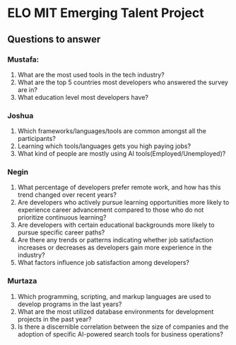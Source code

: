 # ELO MIT Emerging Talent Project
## Questions to answer
### Mustafa:
1. What are the most used tools in the tech industry?
2. What are the top 5 countries most developers who answered the survey are in?
3. What education level most developers have?

### Joshua
1. Which frameworks/languages/tools are common amongst all the participants?
2. Learning which tools/languages gets you high paying jobs?
3. What kind of people are mostly using AI tools(Employed/Unemployed)?

### Negin
1. What percentage of developers prefer remote work, and how has this trend changed over recent years?
2. Are developers who actively pursue learning opportunities more likely to experience career advancement compared to those who do not prioritize continuous learning?
3. Are developers with certain educational backgrounds more likely to pursue specific career paths?
4. Are there any trends or patterns indicating whether job satisfaction increases or decreases as developers gain more experience in the industry?
5. What factors influence job satisfaction among developers?

### Murtaza 
1. Which programming, scripting, and markup languages are used to develop programs in the last years?
2. What are the most utilized database environments for development projects in the past year?
3. Is there a discernible correlation between the size of companies and the adoption of specific AI-powered search tools for business operations?
